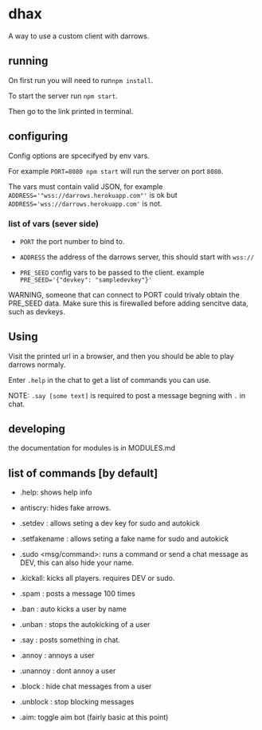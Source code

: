 # dhax

A way to use a custom client with darrows.

## running

On first run you will need to run``npm install``.

To start the server run ``npm start``.

Then go to the link printed in terminal.

## configuring

Config options are spcecifyed by env vars.

For example ``PORT=8080 npm start`` will run the server on port ``8080``. 

The vars must contain valid JSON, for example ``ADDRESS='"wss://darrows.herokuapp.com"'`` is ok but ``ADDRESS='wss://darrows.herokuapp.com'`` is not.

### list of vars (sever side)

- ``PORT`` the port number to bind to.

- ``ADDRESS`` the address of the darrows server, this should start with ``wss://``

- ``PRE_SEED`` config vars to be passed to the client. example ``PRE_SEED='{"devkey": "sampledevkey"}'``

WARNING, someone that can connect to PORT could trivaly obtain the PRE_SEED data. 
Make sure this is firewalled before adding sencitve data, such as devkeys.

## Using

Visit the printed url in a browser, and then you should be able to play darrows normaly.

Enter ``.help`` in the chat to get a list of commands you can use.

NOTE: ``.say [some text]``  is required to post a message begning with ``.`` in chat.

## developing

the documentation for modules is in MODULES.md

## list of commands [by default]

- .help: shows help info

- antiscry: hides fake arrows.

- .setdev <key>: allows seting a dev key for sudo and autokick

- .setfakename <name>: allows seting a fake name for sudo and autokick

- .sudo <msg/command>: runs a command or send a chat message as DEV, this can also hide your name.

- .kickall: kicks all players. requires DEV or sudo.

- .spam <msg>: posts a message 100 times

- .ban <name>: auto kicks a user by name

- .unban <name>: stops the autokicking of a user
  
- .say <text>: posts something in chat.
  
- .annoy <name>: annoys a user
  
- .unannoy <name>: dont annoy a user

- .block <name>: hide chat messages from a user
  
- .unblock <name>: stop blocking messages
  
- .aim: toggle aim bot (fairly basic at this point)
